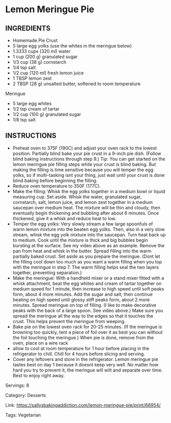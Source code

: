 # Lemon Meringue Pie

## INGREDIENTS

- Homemade Pie Crust
- 5 large egg yolks (use the whites in the meringue below)
- 1.3333 cups (320 ml) water
- 1 cup (200 g) granulated sugar
- 1/3 cup (38 g) cornstarch
- 1/4 tsp salt
- 1/2 cup (120 ml) fresh lemon juice
- 1 TBSP lemon zest
- 2 TBSP (28 g) unsalted butter, softened to room temperature

Meringue

- 5 large egg whites
- 1/2 tsp cream of tartar
- 1/2 cup (100 g) granulated sugar
- 1/8 tsp salt

## INSTRUCTIONS

- Preheat oven to 375F (190C) and adjust your oven rack to the lowest position. Partially blind bake your pie crust in a 9-inch pie dish. (Follow blind baking instructions through step 9.) Tip: You can get started on the lemon meringue pie filling steps while your crust is blind baking. But making the filling is time sensitive because you will temper the egg yolks, so if multi-tasking isnt your thing, just wait until your crust is done blind baking before beginning the filling.
- Reduce oven temperature to 350F (177C).
- Make the filling: Whisk the egg yolks together in a medium bowl or liquid measuring cup. Set aside. Whisk the water, granulated sugar, cornstarch, salt, lemon juice, and lemon zest together in a medium saucepan over medium heat. The mixture will be thin and cloudy, then eventually begin thickening and bubbling after about 6 minutes. Once thickened, give it a whisk and reduce heat to low.
- Temper the egg yolks: Very slowly stream a few large spoonfuls of warm lemon mixture into the beaten egg yolks. Then, also in a very slow stream, whisk the egg yolk mixture into the saucepan. Turn heat back up to medium. Cook until the mixture is thick and big bubbles begin bursting at the surface. See my video above as an example. Remove the pan from heat and whisk in the butter. Spread filling into the warm partially baked crust. Set aside as you prepare the meringue. (Dont let the filling cool down too much as you want a warm filling when you top with the meringue in step 7. The warm filling helps seal the two layers together, preventing separation.)
- Make the meringue: With a handheld mixer or a stand mixer fitted with a whisk attachment, beat the egg whites and cream of tartar together on medium speed for 1 minute, then increase to high speed until soft peaks form, about 4 more minutes. Add the sugar and salt, then continue beating on high speed until glossy stiff peaks form, about 2 more minutes. Spread meringue on top of filling. (I like to make decorative peaks with the back of a large spoon. See video above.) Make sure you spread the meringue all the way to the edges so that it touches the crust. This helps prevent the meringue from weeping.
- Bake pie on the lowest oven rack for 20-25 minutes. (If the meringue is browning too quickly, tent a piece of foil over it as best you can without the foil touching the meringue.) When pie is done, remove from the oven, place on a wire rack
- allow to cool at room temperature for 1 hour before placing in the refrigerator to chill. Chill for 4 hours before slicing and serving.
- Cover any leftovers and store in the refrigerator. Lemon meringue pie tastes best on day 1 because it doesnt keep very well. No matter how hard you try to prevent it, the meringue will wilt and separate over time. Best to enjoy right away.

Servings: 8

Category: Desserts

Link: https://sallysbakingaddiction.com/lemon-meringue-pie/print/66954/

Tags: Vegetarian


